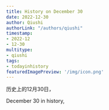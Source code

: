 ```yaml
---
title: History on December 30
date: 2022-12-30
author: Qiushi 
authorLink: "/authors/qiushi"
timestamp: 
- 2022-12
- 12-30
multitype: 
- qiushi
tags: 
- todayinhistory
featuredImagePreview: '/img/icon.png'
---
```









历史上的12月30日，

December 30 in history, 

<!--more-->

